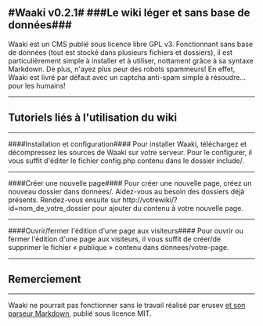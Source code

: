 #Waaki v0.2.1#
###Le wiki léger et sans base de données###
----
Waaki est un CMS publié sous licence libre GPL v3. Fonctionnant sans base de données (tout est stocké dans plusieurs fichiers et dossiers), il est particulièrement simple à installer et à utiliser, nottament grâce à sa syntaxe Markdown. De plus, n'ayez plus peur des robots spammeurs! En effet, Waaki est livré par défaut avec un captcha anti-spam simple à résoudre... pour les humains!

----

## Tutoriels liés à l'utilisation du wiki ##

----

####Installation et configuration####
Pour installer Waaki, téléchargez et décompressez les sources de Waaki sur votre serveur. Pour le configurer, il vous suffit d'éditer le fichier config.php contenu dans le dossier include/.

----

####Créer une nouvelle page####
Pour créer une nouvelle page, créez un nouveau dossier dans donnees/. Aidez-vous au besoin des dossiers déjà présents. Rendez-vous ensuite sur http://votrewiki/?id=nom_de_votre_dossier pour ajouter du contenu à votre nouvelle page.

----

####Ouvrir/fermer l'édition d'une page aux visiteurs####
Pour ouvrir ou fermer l'édition d'une page aux visiteurs, il vous suffit de créer/de supprimer le fichier « publique » contenu dans donnees/votre-page.

----

## Remerciement ##

----
Waaki ne pourrait pas fonctionner sans le travail réalisé par erusev [et son parseur Markdown][1], publié sous licence MIT.


  [1]: http://parsedown.org/
